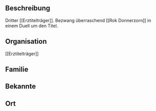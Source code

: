 ## Beschreibung
Dritter [[Erztitelträger]]. Bezwang überraschend [[Rok Donnerzorn]] in einem Duell um den Titel.

## Organisation
[[Erztitelträger]]

## Familie


## Bekannte


## Ort
